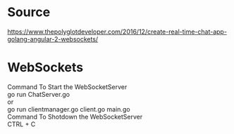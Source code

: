 # Source 
https://www.thepolyglotdeveloper.com/2016/12/create-real-time-chat-app-golang-angular-2-websockets/
<br />
# WebSockets
Command To Start the WebSocketServer
<br />
go run ChatServer.go
<br />
or
<br />
go run clientmanager.go client.go main.go
<br />
Command To Shotdown the WebSocketServer
<br />
CTRL + C
<br />